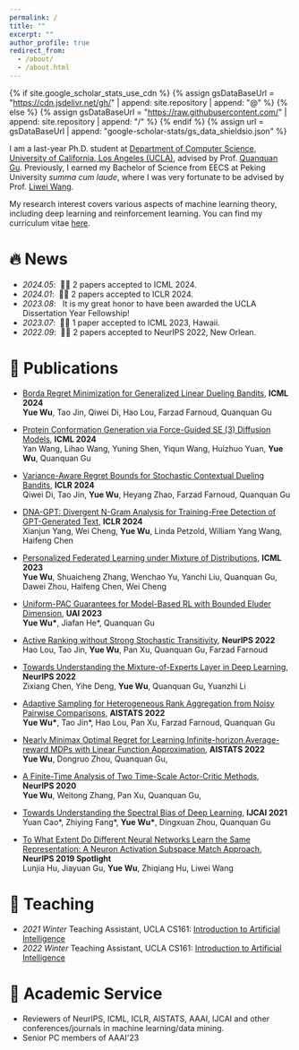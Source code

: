 ```yaml
---
permalink: /
title: ""
excerpt: ""
author_profile: true
redirect_from: 
  - /about/
  - /about.html
---
```


{% if site.google_scholar_stats_use_cdn %}
{% assign gsDataBaseUrl = "https://cdn.jsdelivr.net/gh/" | append: site.repository | append: "@" %}
{% else %}
{% assign gsDataBaseUrl = "https://raw.githubusercontent.com/" | append: site.repository | append: "/" %}
{% endif %}
{% assign url = gsDataBaseUrl | append: "google-scholar-stats/gs_data_shieldsio.json" %}

<span class='anchor' id='about-me'></span>

I am a last-year Ph.D. student at [Department of Computer Science](https://www.cs.ucla.edu/), [University of California, Los Angeles (UCLA)](https://www.ucla.edu/), advised by Prof. [Quanquan Gu](http://web.cs.ucla.edu/~qgu/index.html). 
Previously, I earned my Bachelor of Science from EECS at Peking University *summa cum laude*, where I was very fortunate to be advised by Prof. [Liwei Wang](http://www.liweiwang-pku.com).

My research interest covers various aspects of machine learning theory, including deep learning and reinforcement learning. You can find my curriculum vitae [here](https://raw.githubusercontent.com/MeckyWu/MeckyWu.github.io/main/pdf/CV.pdf).


# 🔥 News

- *2024.05*: &nbsp;🎉🎉 2 papers accepted to ICML 2024. 
- *2024.01*: &nbsp;🎉🎉 2 papers accepted to ICLR 2024. 
- *2023.08*: &nbsp; It is my great honor to have been awarded the UCLA Dissertation Year Fellowship! 
- *2023.07*: &nbsp;🎉🎉 1 paper accepted to ICML 2023, Hawaii. 
- *2022.09*: &nbsp;🎉🎉 2 papers accepted to NeurIPS 2022, New Orlean. 

 
# 📝 Publications 

<!-- <div class='paper-box'><div class='paper-box-image'><div><div class="badge">AISTATS 2022</div><img src='images/500x300.png' alt="sym" width="100%"></div></div>
<div class='paper-box-text' markdown="1"> 

[Adaptive Sampling for Heterogeneous Rank Aggregation from Noisy Pairwise Comparisons](https://proceedings.mlr.press/v151/wu22f/wu22f.pdf)
**Yue Wu\***, Tao Jin\*, Hao Lou, Pan Xu, Farzad Farnoud, Quanquan Gu

[**Project**](https://scholar.google.com/citations?view_op=view_citation&user=kSQ1mLYAAAAJ&citation_for_view=kSQ1mLYAAAAJ:UeHWp8X0CEIC) <strong><span class='show_paper_citations' data='kSQ1mLYAAAAJ:UeHWp8X0CEIC'></span></strong>
- We proposed an algorithm to address the heterogeneity in users for rank aggregation. 
</div>
</div> -->


- [Borda Regret Minimization for Generalized Linear Dueling Bandits](https://arxiv.org/pdf/2303.08816), **ICML 2024**  
**Yue Wu**, Tao Jin, Qiwei Di, Hao Lou, Farzad Farnoud, Quanquan Gu

- [Protein Conformation Generation via Force-Guided SE (3) Diffusion Models](https://arxiv.org/pdf/2403.14088), **ICML 2024**  
Yan Wang, Lihao Wang, Yuning Shen, Yiqun Wang, Huizhuo Yuan, **Yue Wu**, Quanquan Gu

- [Variance-Aware Regret Bounds for Stochastic Contextual Dueling Bandits](https://arxiv.org/pdf/2310.00968), **ICLR 2024**  
Qiwei Di, Tao Jin, **Yue Wu**, Heyang Zhao, Farzad Farnoud, Quanquan Gu

- [DNA-GPT: Divergent N-Gram Analysis for Training-Free Detection of GPT-Generated Text](https://arxiv.org/pdf/2305.17359), **ICLR 2024**  
Xianjun Yang, Wei Cheng, **Yue Wu**, Linda Petzold, William Yang Wang, Haifeng Chen

- [Personalized Federated Learning under Mixture of Distributions](https://arxiv.org/pdf/2305.01068), **ICML 2023**  
**Yue Wu**, Shuaicheng Zhang, Wenchao Yu, Yanchi Liu, Quanquan Gu, Dawei Zhou, Haifeng Chen, Wei Cheng

- [Uniform-PAC Guarantees for Model-Based RL with Bounded Eluder Dimension](https://proceedings.mlr.press/v216/wu23b/wu23b.pdf), **UAI 2023**  
**Yue Wu\***, Jiafan He\*, Quanquan Gu

- [Active Ranking without Strong Stochastic Transitivity](https://proceedings.neurips.cc/paper_files/paper/2022/file/020e313d40a7c060ed07a10cef287750-Paper-Conference.pdf),  **NeurIPS 2022**  
Hao Lou, Tao Jin, **Yue Wu**, Pan Xu, Quanquan Gu, Farzad Farnoud 

- [Towards Understanding the Mixture-of-Experts Layer in Deep Learning](https://arxiv.org/pdf/2208.02813), **NeurIPS 2022**  
Zixiang Chen, Yihe Deng, **Yue Wu**, Quanquan Gu, Yuanzhi Li

- [Adaptive Sampling for Heterogeneous Rank Aggregation from Noisy Pairwise Comparisons](https://proceedings.mlr.press/v151/wu22f/wu22f.pdf), **AISTATS 2022**  
**Yue Wu\***, Tao Jin\*, Hao Lou, Pan Xu, Farzad Farnoud, Quanquan Gu

- [Nearly Minimax Optimal Regret for Learning Infinite-horizon Average-reward MDPs with Linear Function Approximation](https://proceedings.mlr.press/v151/wu22a/wu22a.pdf), **AISTATS 2022**  
**Yue Wu**, Dongruo Zhou, Quanquan Gu, 

- [A Finite-Time Analysis of Two Time-Scale Actor-Critic Methods](https://proceedings.neurips.cc/paper/2020/file/cc9b3c69b56df284846bf2432f1cba90-Paper.pdf),  **NeurIPS 2020**  
**Yue Wu**, Weitong Zhang, Pan Xu, Quanquan Gu, 

- [Towards Understanding the Spectral Bias of Deep Learning](https://arxiv.org/pdf/1912.01198), **IJCAI 2021**  
Yuan Cao\*, Zhiying Fang\*, **Yue Wu\***, Dingxuan Zhou, Quanquan Gu

- [To What Extent Do Different Neural Networks Learn the Same Representation: A Neuron Activation Subspace Match Approach](https://proceedings.neurips.cc/paper/2018/file/5fc34ed307aac159a30d81181c99847e-Paper.pdf), **NeurIPS 2019 Spotlight**  
Lunjia Hu, Jiayuan Gu, **Yue Wu**, Zhiqiang Hu, Liwei Wang


# 📖 Teaching
- *2021 Winter* Teaching Assistant, UCLA CS161: [Introduction to Artificial Intelligence](https://uclaml.github.io/CS161-Winter2021/)
- *2022 Winter* Teaching Assistant, UCLA CS161: [Introduction to Artificial Intelligence](https://uclaml.github.io/CS161-Winter2022/)

# 💬 Academic Service
- Reviewers of NeurIPS, ICML, ICLR, AISTATS, AAAI, IJCAI and other conferences/journals in machine learning/data mining.
- Senior PC members of AAAI'23

<!-- # 🎖 Honors and Awards
- *2018* National Scholarship, Peking University -->

<!-- # 📖 Educations
- *2019.09 - now* Ph.D. Computer Science, University of California, Los Angeles, Advisor: Quanquan Gu,
- *2015.09 - 2019.06* B.Sc. Machine Intelligence, Peking University, China -->

<!-- # 💬 Invited Talks
- *2021.06*, Lorem ipsum dolor sit amet, consectetur adipiscing elit. Vivamus ornare aliquet ipsum, ac tempus justo dapibus sit amet. 
- *2021.03*, Lorem ipsum dolor sit amet, consectetur adipiscing elit. Vivamus ornare aliquet ipsum, ac tempus justo dapibus sit amet.  \| [\[video\]](https://github.com/)
 -->
 
<!-- # 💻 Internships
- *202.06 - 2022.09*, [NEC Laboratories America](https://www.nec-labs.com/), Princeton, New Jersey. -->
